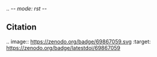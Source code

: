 .. -*- mode: rst -*-

Citation
--------
.. image:: https://zenodo.org/badge/69867059.svg
   :target: https://zenodo.org/badge/latestdoi/69867059
